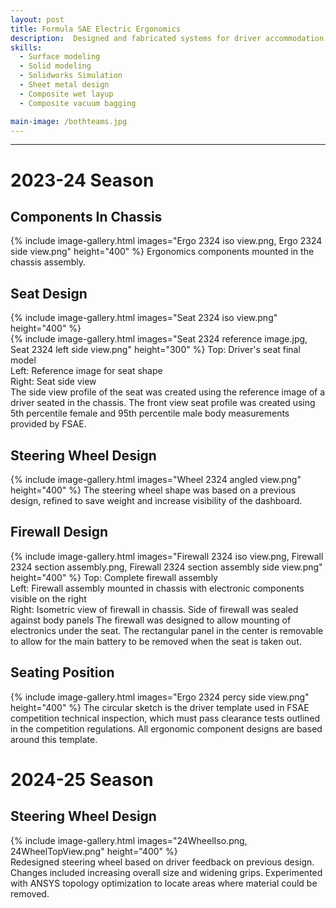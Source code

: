 ```yaml
---
layout: post
title: Formula SAE Electric Ergonomics
description:  Designed and fabricated systems for driver accommodation for the 2023-24 and 24-25 Formula SAE seasons in compliance with FSAE 2024 ruleset. Components included driver's seat, steering wheel, headrest, firewall, nose cone, and body panels.
skills: 
  - Surface modeling
  - Solid modeling
  - Solidworks Simulation
  - Sheet metal design
  - Composite wet layup
  - Composite vacuum bagging

main-image: /bothteams.jpg
---
```


---
# 2023-24 Season

## Components In Chassis
{% include image-gallery.html images="Ergo 2324 iso view.png, Ergo 2324 side view.png" height="400" %}
Ergonomics components mounted in the chassis assembly.

## Seat Design
{% include image-gallery.html images="Seat 2324 iso view.png" height="400" %} <br>
{% include image-gallery.html images="Seat 2324 reference image.jpg, Seat 2324 left side view.png" height="300" %}
Top: Driver's seat final model <br>
Left: Reference image for seat shape <br>
Right: Seat side view <br>
The side view profile of the seat was created using the reference image of a driver seated in the chassis. The front view seat profile was created using 5th percentile female and 95th percentile male body measurements provided by FSAE.

## Steering Wheel Design
{% include image-gallery.html images="Wheel 2324 angled view.png" height="400" %}
The steering wheel shape was based on a previous design, refined to save weight and increase visibility of the dashboard.

## Firewall Design
{% include image-gallery.html images="Firewall 2324 iso view.png, Firewall 2324 section assembly.png, Firewall 2324 section assembly side view.png" height="400" %}
Top: Complete firewall assembly <br>
Left: Firewall assembly mounted in chassis with electronic components visible on the right <br>
Right: Isometric view of firewall in chassis. Side of firewall was sealed against body panels
The firewall was designed to allow mounting of electronics under the seat. The rectangular panel in the center is removable to allow for the main battery to be removed when the seat is taken out.

## Seating Position
{% include image-gallery.html images="Ergo 2324 percy side view.png" height="400" %}
The circular sketch is the driver template used in FSAE competition technical inspection, which must pass clearance tests outlined in the competition regulations. All ergonomic component designs are based around this template.

# 2024-25 Season

## Steering Wheel Design
{% include image-gallery.html images="24WheelIso.png, 24WheelTopView.png" height="400" %} <br>
Redesigned steering wheel based on driver feedback on previous design. Changes included increasing overall size and widening grips. Experimented with ANSYS topology optimization to locate areas where material could be removed.

